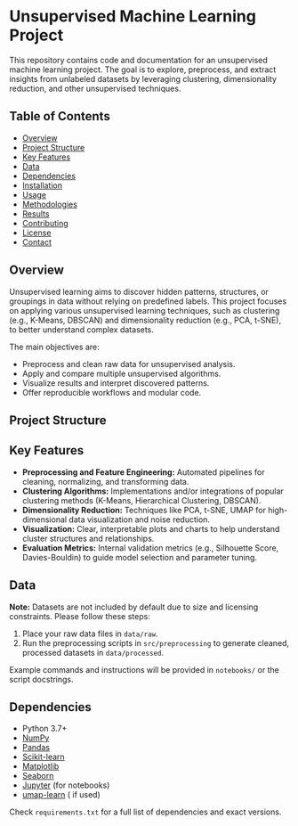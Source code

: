 # Unsupervised Machine Learning Project

This repository contains code and documentation for an unsupervised machine learning project. The goal is to explore, preprocess, and extract insights from unlabeled datasets by leveraging clustering, dimensionality reduction, and other unsupervised techniques.

## Table of Contents

- [Overview](#overview)
- [Project Structure](#project-structure)
- [Key Features](#key-features)
- [Data](#data)
- [Dependencies](#dependencies)
- [Installation](#installation)
- [Usage](#usage)
- [Methodologies](#methodologies)
- [Results](#results)
- [Contributing](#contributing)
- [License](#license)
- [Contact](#contact)

## Overview

Unsupervised learning aims to discover hidden patterns, structures, or groupings in data without relying on predefined labels. This project focuses on applying various unsupervised learning techniques, such as clustering (e.g., K-Means, DBSCAN) and dimensionality reduction (e.g., PCA, t-SNE), to better understand complex datasets.

The main objectives are:
- Preprocess and clean raw data for unsupervised analysis.
- Apply and compare multiple unsupervised algorithms.
- Visualize results and interpret discovered patterns.
- Offer reproducible workflows and modular code.

## Project Structure

## Key Features

- **Preprocessing and Feature Engineering:** Automated pipelines for cleaning, normalizing, and transforming data.
- **Clustering Algorithms:** Implementations and/or integrations of popular clustering methods (K-Means, Hierarchical Clustering, DBSCAN).
- **Dimensionality Reduction:** Techniques like PCA, t-SNE, UMAP for high-dimensional data visualization and noise reduction.
- **Visualization:** Clear, interpretable plots and charts to help understand cluster structures and relationships.
- **Evaluation Metrics:** Internal validation metrics (e.g., Silhouette Score, Davies-Bouldin) to guide model selection and parameter tuning.

## Data

**Note:** Datasets are not included by default due to size and licensing constraints. Please follow these steps:
1. Place your raw data files in `data/raw`.
2. Run the preprocessing scripts in `src/preprocessing` to generate cleaned, processed datasets in `data/processed`.

Example commands and instructions will be provided in `notebooks/` or the script docstrings.

## Dependencies

- Python 3.7+
- [NumPy](https://numpy.org/)
- [Pandas](https://pandas.pydata.org/)
- [Scikit-learn](https://scikit-learn.org/)
- [Matplotlib](https://matplotlib.org/)
- [Seaborn](https://seaborn.pydata.org/)
- [Jupyter](https://jupyter.org/) (for notebooks)
- [umap-learn](https://umap-learn.readthedocs.io/en/latest/) ( if used)

Check `requirements.txt` for a full list of dependencies and exact versions.


